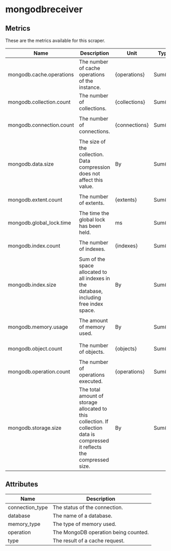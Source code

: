 [comment]: <> (Code generated by mdatagen. DO NOT EDIT.)

# mongodbreceiver

## Metrics

These are the metrics available for this scraper.

| Name | Description | Unit | Type | Attributes |
| ---- | ----------- | ---- | ---- | ---------- |
| mongodb.cache.operations | The number of cache operations of the instance. | {operations} | Sum(Int) | <ul> <li>type</li> </ul> |
| mongodb.collection.count | The number of collections. | {collections} | Sum(Int) | <ul> <li>database</li> </ul> |
| mongodb.connection.count | The number of connections. | {connections} | Sum(Int) | <ul> <li>database</li> <li>connection_type</li> </ul> |
| mongodb.data.size | The size of the collection. Data compression does not affect this value. | By | Sum(Int) | <ul> <li>database</li> </ul> |
| mongodb.extent.count | The number of extents. | {extents} | Sum(Int) | <ul> <li>database</li> </ul> |
| mongodb.global_lock.time | The time the global lock has been held. | ms | Sum(Int) | <ul> </ul> |
| mongodb.index.count | The number of indexes. | {indexes} | Sum(Int) | <ul> <li>database</li> </ul> |
| mongodb.index.size | Sum of the space allocated to all indexes in the database, including free index space. | By | Sum(Int) | <ul> <li>database</li> </ul> |
| mongodb.memory.usage | The amount of memory used. | By | Sum(Int) | <ul> <li>database</li> <li>memory_type</li> </ul> |
| mongodb.object.count | The number of objects. | {objects} | Sum(Int) | <ul> <li>database</li> </ul> |
| mongodb.operation.count | The number of operations executed. | {operations} | Sum(Int) | <ul> <li>operation</li> </ul> |
| mongodb.storage.size | The total amount of storage allocated to this collection. If collection data is compressed it reflects the compressed size.  | By | Sum(Int) | <ul> <li>database</li> </ul> |

## Attributes

| Name | Description |
| ---- | ----------- |
| connection_type | The status of the connection. |
| database | The name of a database. |
| memory_type | The type of memory used. |
| operation | The MongoDB operation being counted. |
| type | The result of a cache request. |
